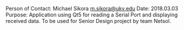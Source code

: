 Person of Contact: Michael Sikora <m.sikora@uky.edu>
 Date: 2018.03.03
 Purpose:
	Application using Qt5 for reading a Serial Port and displaying received data.
	To be used for Senior Design project by team Netsol.
